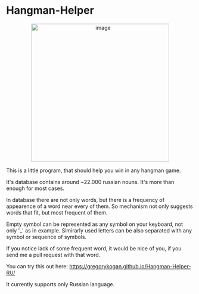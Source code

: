 # Hangman-Helper

<p align="center">
  <img width="370" alt="image" src="https://github.com/GregoryKogan/Hangman-Helper-RU/assets/60318411/6c695182-28bb-4c70-892f-13231c566a6b">
</p>

This is a little program, that should help you win in any hangman game.

It's database contains around ~22.000 russian nouns. It's more than enough for most cases.

In database there are not only words, but there is a frequency of appearence of a word near every of them.
So mechanism not only suggests words that fit, but most frequent of them.

Empty symbol can be represented as any symbol on your keyboard, not only '_' as in example.
Simirarly used letters can be also separated with any symbol or sequence of symbols.

If you notice lack of some frequent word, it would be nice of you, if you send me a pull request
with that word.

You can try this out here: https://gregorykogan.github.io/Hangman-Helper-RU/

It currently supports only Russian language. 
